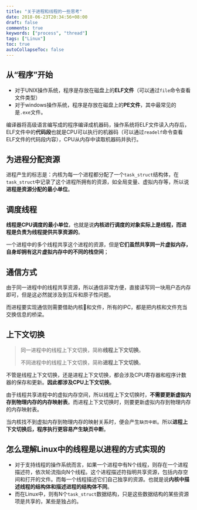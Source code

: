```yaml
---
title: "关于进程和线程的一些思考"
date: 2018-06-23T20:34:56+08:00
draft: false
comments: true
keywords: ["process", "thread"]
tags: ["Linux"]
toc: true
autoCollapseToc: false
---
```

## 从“程序”开始

* 对于UNIX操作系统，程序是存放在磁盘上的**ELF文件**（可以通过`file`命令查看文件类型）
* 对于windows操作系统，程序是存放在磁盘上的**PE文件**，其中最常见的是`.exe`文件。

编译器将高级语言编写成的程序编译成机器码，操作系统将ELF文件读入内存后，ELF文件中的**代码段**也就是CPU可以执行的机器码（可以通过`readelf`命令查看ELF文件的代码段内容），CPU从内存中读取机器码并执行。

## 为进程分配资源

进程产生的标志是：内核为每一个进程都分配了一个`task_struct`结构体，在`task_struct`中记录了这个进程所拥有的资源，如全局变量、虚拟内存等，所以说**进程是资源分配的最小单位**。

## 调度线程

**线程是CPU调度的最小单位**，也就是说**内核进行调度的对象实际上是线程，而进程是负责为线程提供共享资源的**。

一个进程中的多个线程共享这个进程的资源，但是**它们虽然共享同一片虚拟内存，自身却拥有这片虚拟内存中的不同的栈空间**；

## 通信方式

由于同一进程中的线程共享资源，所以通信非常方便，直接读写同一块用户态内存即可，但是这必然就涉及到互斥和原子性问题。

而进程要实现通信则需要借助内核和文件，所有的IPC，都是把内核和文件充当交换信息的桥梁。

## 上下文切换

> 同一进程中的线程上下文切换，简称**线程上下文切换**。
>
> 不同进程中的线程上下文切换，简称**进程上下文切换**。

不管是线程上下文切换，还是进程上下文切换，都会涉及CPU寄存器和程序计数器的保存和更新。**因此都涉及CPU上下文切换**。

由于线程共享进程中的虚拟内存空间，所以线程上下文切换时，**不需要更新虚拟内存到物理内存的内存映射表**。而进程上下文切换时，则要更新虚拟内存到物理内存的内存映射表。

当内核找不到虚拟内存到物理内存的映射关系时，便会产生`缺页中断`。所以**进程上下文切换后，程序执行更容易产生缺页中断**。

## 怎么理解Linux中的线程是以进程的方式实现的

* 对于支持线程的操作系统而言，如果一个进程中有N个线程，则存在一个进程描述符，依次轮流指向N个线程。这个进程描述符指明共享资源，包括内存空间和打开的文件。而每一个线程描述它们自己独享的资源。也就是说**内核中描述线程的结构体和描述进程的结构体不同**。
* 而在Linux中，则有N个`task_struct`数据结构，只是这些数据结构的某些资源项是共享的，某些是独占的。
